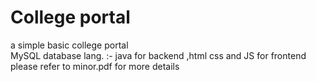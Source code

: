 # College portal
 a simple basic college portal  
 MySQL database 
 lang. :- java for backend ,html css and JS for frontend 
 please refer to minor.pdf for more details 
